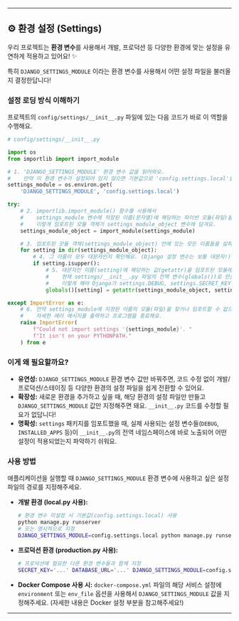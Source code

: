 
---

## ⚙️ 환경 설정 (Settings)

우리 프로젝트는 **환경 변수**를 사용해서 개발, 프로덕션 등 다양한 환경에 맞는 설정을 유연하게 적용하고 있어요! ✨

특히 `DJANGO_SETTINGS_MODULE` 이라는 환경 변수를 사용해서 어떤 설정 파일을 불러올지 결정한답니다!

### 설정 로딩 방식 이해하기

프로젝트의 `config/settings/__init__.py` 파일에 있는 다음 코드가 바로 이 역할을 수행해요.

```python
# config/settings/__init__.py

import os
from importlib import import_module

# 1. 'DJANGO_SETTINGS_MODULE' 환경 변수 값을 읽어와요.
#    만약 이 환경 변수가 설정되어 있지 않으면 기본값으로 'config.settings.local'을 사용해요.
settings_module = os.environ.get(
    'DJANGO_SETTINGS_MODULE', 'config.settings.local')

try:
    # 2. importlib.import_module() 함수를 사용해서
    #    settings_module 변수에 저장된 이름(문자열)에 해당하는 파이썬 모듈(파일)을 동적으로 임포트해요.
    #    이렇게 임포트된 모듈 객체가 settings_module_object 변수에 담겨요.
    settings_module_object = import_module(settings_module)

    # 3. 임포트된 모듈 객체(settings_module_object) 안에 있는 모든 이름들을 살펴봐요.
    for setting in dir(settings_module_object):
        # 4. 그 이름이 모두 대문자인지 확인해요. (Django 설정 변수는 보통 대문자!)
        if setting.isupper():
            # 5. 대문자인 이름(setting)에 해당하는 값(getattr)을 임포트된 모듈에서 가져와서,
            #    현재 settings/__init__.py 파일의 전역 변수(globals())로 만들어줘요.
            #    이렇게 해야 Django가 settings.DEBUG, settings.SECRET_KEY 등으로 접근할 때 값을 찾을 수 있어요!
            globals()[setting] = getattr(settings_module_object, setting)

except ImportError as e:
    # 6. 만약 settings_module에 지정된 이름의 모듈(파일)을 찾거나 임포트할 수 없으면,
    #    자세한 에러 메시지를 출력하고 프로그램을 종료해요.
    raise ImportError(
        f"Could not import settings '{settings_module}'. "
        f"It isn't on your PYTHONPATH."
    ) from e

```

### 이게 왜 필요할까요?

*   **유연성:** `DJANGO_SETTINGS_MODULE` 환경 변수 값만 바꿔주면, 코드 수정 없이 개발/프로덕션/스테이징 등 다양한 환경의 설정 파일을 쉽게 전환할 수 있어요.
*   **확장성:** 새로운 환경을 추가하고 싶을 때, 해당 환경의 설정 파일만 만들고 `DJANGO_SETTINGS_MODULE` 값만 지정해주면 돼요. `__init__.py` 코드를 수정할 필요가 없답니다!
*   **명확성:** `settings` 패키지를 임포트했을 때, 실제 사용되는 설정 변수들(`DEBUG`, `INSTALLED_APPS` 등)이 `__init__.py`의 전역 네임스페이스에 바로 노출되어 어떤 설정이 적용되었는지 파악하기 쉬워요.

### 사용 방법

애플리케이션을 실행할 때 `DJANGO_SETTINGS_MODULE` 환경 변수에 사용하고 싶은 설정 파일의 경로를 지정해주세요.

*   **개발 환경 (local.py 사용):**
    ```bash
    # 환경 변수 미설정 시 기본값(config.settings.local) 사용
    python manage.py runserver
    # 또는 명시적으로 지정
    DJANGO_SETTINGS_MODULE=config.settings.local python manage.py runserver
    ```
*   **프로덕션 환경 (production.py 사용):**
    ```bash
    # 프로덕션에 필요한 다른 환경 변수들과 함께 지정
    SECRET_KEY='...' DATABASE_URL='...' DJANGO_SETTINGS_MODULE=config.settings.production gunicorn config.wsgi:application --bind 0.0.0.0:8000
    ```
*   **Docker Compose 사용 시:**
    `docker-compose.yml` 파일의 해당 서비스 설정에 `environment` 또는 `env_file` 옵션을 사용해서 `DJANGO_SETTINGS_MODULE` 값을 지정해주세요. (자세한 내용은 Docker 설정 부분을 참고해주세요!)

---

